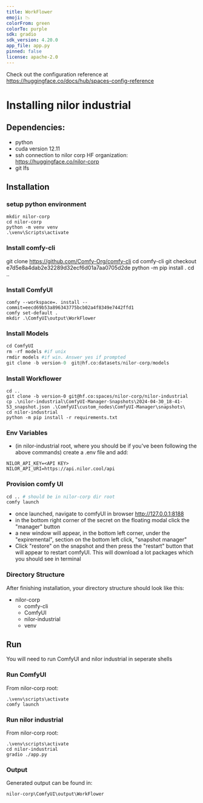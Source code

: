 ```yaml
---
title: WorkFlower
emoji: 📉
colorFrom: green
colorTo: purple
sdk: gradio
sdk_version: 4.20.0
app_file: app.py
pinned: false
license: apache-2.0
---
```


Check out the configuration reference at https://huggingface.co/docs/hub/spaces-config-reference


# Installing nilor industrial

## Dependencies:
- python
- cuda version 12.11
- ssh connection to nilor corp HF organization: https://huggingface.co/nilor-corp
- git lfs


## Installation
### setup python environment
```
mkdir nilor-corp
cd nilor-corp
python -m venv venv
.\venv\Scripts\activate
```

### Install comfy-cli
git clone https://github.com/Comfy-Org/comfy-cli
cd comfy-cli
git checkout e7d5e8a4dab2e32289d32ecf6d01a7aa0705d2de
python -m pip install .
cd ..

### Install ComfyUI
```
comfy --workspace=. install --commit=eecd69b53a896343775bcb02a4f8349e7442ffd1
comfy set-default .
mkdir .\ComfyUI\output\WorkFlower
```

### Install Models
```py
cd ComfyUI
rm -rf models #if unix
rmdir models #if win. Answer yes if prompted
git clone -b version-0  git@hf.co:datasets/nilor-corp/models
```

### Install Workflower
```
cd ..
git clone -b version-0 git@hf.co:spaces/nilor-corp/nilor-industrial
cp .\nilor-industrial\ComfyUI-Manager-Snapshots\2024-04-30_18-41-53_snapshot.json .\ComfyUI\custom_nodes\ComfyUI-Manager\snapshots\
cd nilor-industrial
python -m pip install -r requirements.txt
```

### Env Variables
- (in nilor-industrial root, where you should be if you've been following the above commands) create a .env file and add:
``` 
NILOR_API_KEY=<API KEY>
NILOR_API_URI=https://api.nilor.cool/api
```

### Provision comfy UI

```py
cd .. # should be in nilor-corp dir root
comfy launch
```
- once launched, navigate to comfyUI in browser  http://127.0.0.1:8188
- in the bottom right corner of the secret on the floating modal click the "manager" button
- a new window will appear, in the bottom left corner, under the "expiremental", section on the bottom left click, "snapshot manager"
- Click "restore" on the snapshot and then press the  "restart" button that will appear to restart comfyUI. This will download a lot packages which you should see in terminal 

### Directory Structure
After finishing installation, your directory structure should look like this:
- nilor-corp
    - comfy-cli
    - ComfyUI
    - nilor-industrial
    - venv

## Run
You will need to run ComfyUI and nilor industrial in seperate shells

### Run ComfyUI
From nilor-corp root:
```
.\venv\scripts\activate
comfy launch
```

### Run nilor industrial 
From nilor-corp root:
```
.\venv\scripts\activate
cd nilor-industrial
gradio ./app.py
```

### Output
Generated output can be found in:
```
nilor-corp\ComfyUI\output\WorkFlower
```

